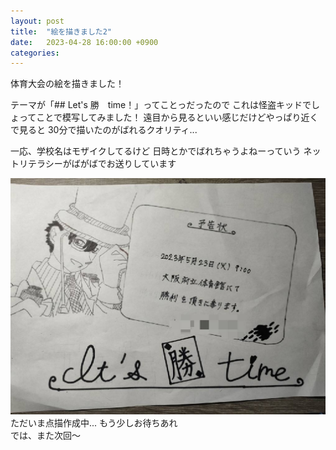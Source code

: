 ```yaml
---
layout: post
title:  "絵を描きました2"
date:   2023-04-28 16:00:00 +0900
categories: 
---
```

体育大会の絵を描きました！  

テーマが「## Let's 勝　time！」ってことっだったので
これは怪盗キッドでしょってことで模写してみました！
遠目から見るといい感じだけどやっぱり近くで見ると
30分で描いたのがばれるクオリティ...  

一応、学校名はモザイクしてるけど
日時とかでばれちゃうよねーっていう
ネットリテラシーがばがばでお送りしています

![怪盗キッド](/assets/images/1683942212529.jpg)
ただいま点描作成中...
もう少しお待ちあれ  
では、また次回～